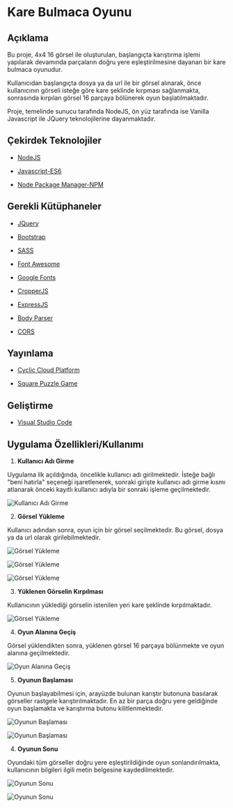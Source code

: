 # Kare Bulmaca Oyunu
## Açıklama

Bu proje, 4x4 16 görsel ile oluşturulan, başlangıçta karıştırma işlemi yapılarak devamında parçaların doğru yere eşleştirilmesine dayanan bir kare bulmaca oyunudur.

Kullanıcıdan başlangıçta dosya ya da url ile bir görsel alınarak, önce kullanıcının görseli isteğe göre kare şeklinde kırpması sağlanmakta, sonrasında kırpılan görsel 16 parçaya bölünerek oyun başlatılmaktadır.

Proje, temelinde sunucu tarafında NodeJS, ön yüz tarafında ise Vanilla Javascript ile JQuery teknolojilerine dayanmaktadır.




## Çekirdek Teknolojiler

- [NodeJS](https://nodejs.org/en)

- [Javascript-ES6](http://es6-features.org/#Constants)

- [Node Package Manager-NPM](https://www.npmjs.com/)

## Gerekli Kütüphaneler

- [JQuery](https://jquery.com/)

- [Bootstrap](https://getbootstrap.com/)

- [SASS](https://sass-lang.com/)

- [Font Awesome](https://fontawesome.com/)

- [Google Fonts](https://fonts.google.com/)

- [CropperJS](https://github.com/fengyuanchen/cropperjs)

- [ExpressJS](https://expressjs.com/)

- [Body Parser](http://expressjs.com/en/resources/middleware/body-parser.html)

- [CORS](https://expressjs.com/en/resources/middleware/cors.html)


## Yayınlama

- [Cyclic Cloud Platform](https://www.cyclic.sh/)

- [Square Puzzle Game](https://nice-red-rooster-tutu.cyclic.app/square_puzzle_game)


## Geliştirme

- [Visual Studio Code](https://code.visualstudio.com/)

## Uygulama Özellikleri/Kullanımı

1. **Kullanıcı Adı Girme**

Uygulama ilk açıldığında, öncelikle kullanıcı adı girilmektedir.
İsteğe bağlı "beni hatırla" seçeneği işaretlenerek, sonraki girişte kullanıcı adı girme kısmı atlanarak önceki kayıtlı kullanıcı adıyla
bir sonraki işleme geçilmektedir.

![Kullanıcı Adı Girme](https://user-images.githubusercontent.com/56768017/230287707-40ea0b73-a821-41f5-8242-aa5cbafc4e95.png)


2. **Görsel Yükleme**

Kullanıcı adından sonra, oyun için bir görsel seçilmektedir. Bu görsel, dosya ya da url olarak girilebilmektedir.

![Görsel Yükleme](https://user-images.githubusercontent.com/56768017/230288520-5fef1d09-4f67-437c-9b37-57319cef88f0.png)

![Görsel Yükleme](https://user-images.githubusercontent.com/56768017/230289964-5e861713-b7d8-4f6d-a30a-be8a0f08d6a2.png)

![Görsel Yükleme](https://user-images.githubusercontent.com/56768017/230289995-797ebb8b-a84e-409f-8584-8a65ee73b4b1.png)


3. **Yüklenen Görselin Kırpılması**

Kullanıcının yüklediği görselin istenilen yeri kare şeklinde kırpılmaktadır.




![Görsel Yükleme](https://user-images.githubusercontent.com/56768017/230290009-3e8db443-5100-4a14-8cdb-3c3275ae5901.png)




4. **Oyun Alanına Geçiş**

Görsel yüklendikten sonra, yüklenen görsel 16 parçaya bölünmekte ve oyun alanına geçilmektedir.

![Oyun Alanına Geçiş](https://user-images.githubusercontent.com/56768017/230291700-3c9a68d1-ae38-4106-98e4-ce59f15660ca.png)


5. **Oyunun Başlaması**

Oyunun başlayabilmesi için, arayüzde bulunan karıştır butonuna basılarak görseller rastgele karıştırılmaktadır.
En az bir parça doğru yere geldiğinde oyun başlamakta ve karıştırma butonu kilitlenmektedir. 

![Oyunun Başlaması](https://user-images.githubusercontent.com/56768017/230291169-57596531-e12c-48b7-92db-bca8609415ff.png)

![Oyunun Başlaması](https://user-images.githubusercontent.com/56768017/230291186-ace108d1-0b71-400b-a8c1-1ce2d9ff725a.png)


4. **Oyunun Sonu**

Oyundaki tüm görseller doğru yere eşleştirildiğinde oyun sonlandırılmakta, kullanıcının bilgileri ilgili metin belgesine kaydedilmektedir.

![Oyunun Sonu](https://user-images.githubusercontent.com/56768017/230293016-45bc92b3-3b98-4358-9dfb-a22720d0f3d0.png)

![Oyunun Sonu](https://user-images.githubusercontent.com/56768017/230293036-818a8d0b-d15f-4fc6-99d2-c75debf76df6.png)











